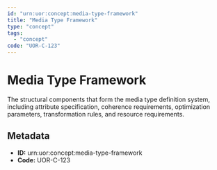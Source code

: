 ```yaml
---
id: "urn:uor:concept:media-type-framework"
title: "Media Type Framework"
type: "concept"
tags:
  - "concept"
code: "UOR-C-123"
---
```


# Media Type Framework

The structural components that form the media type definition system, including attribute specification, coherence requirements, optimization parameters, transformation rules, and resource requirements.

## Metadata

- **ID:** urn:uor:concept:media-type-framework
- **Code:** UOR-C-123
